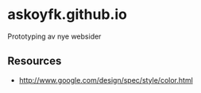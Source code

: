 askoyfk.github.io
=================

Prototyping av nye websider

## Resources
* http://www.google.com/design/spec/style/color.html
